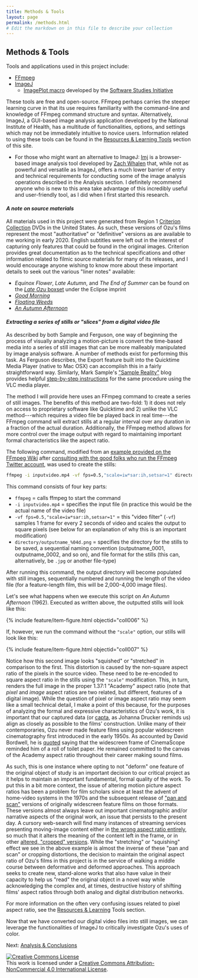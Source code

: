 ```yaml
---
title: Methods & Tools
layout: page
permalink: /methods.html
# Edit the markdown on in this file to describe your collection
---
```


## Methods & Tools
Tools and applications used in this project include:

  * [FFmpeg](https://www.ffmpeg.org/)
  * [ImageJ](https://imagej.nih.gov/ij/)
    * [ImagePlot macro](http://lab.softwarestudies.com/p/imageplot.html) developed by the [Software Studies Initiative](http://lab.softwarestudies.com/)

These tools are free and open-source. FFmpeg perhaps carries the steeper learning curve in that its use requires familiarity with the command-line and knowledge of FFmpeg command structure and syntax. Alternatively, ImageJ, a GUI-based image analysis application developed by the National Institute of Health, has a multitude of functionalities, options, and settings which may not be immediately intuitive to novice users. Information related to using these tools can be found in the [Resources & Learning Tools](resources.html) section of this site.

  * For those who might want an alternative to ImageJ: [Imj](http://www.zachwhalen.net/pg/imj/) is a browser-based image analysis tool developed by [Zach Whalen](http://www.zachwhalen.net/) that, while not as powerful and versatile as ImageJ, offers a much lower barrier of entry and technical requirements for conducting some of the image analysis operations described in the Analysis section. I definitely recommend anyone who is new to this area take advantage of this incredibly useful and user-friendly tool, as I did when I first started this research.

#### _A note on source materials_
All materials used in this project were generated from Region 1 [Criterion Collection](https://www.criterion.com/) DVDs in the United States. As such, these versions of Ozu's films represent the most "authoritative" or "definitive" versions as are available to me working in early 2020. English subtitles were left out in the interest of capturing only features that could be found in the original images. Criterion provides great documentation as to the technical specifications and other information related to filmic source materials for many of its releases, and I would encourage anyone wishing to know more about these important details to seek out the various "liner notes" available:
  * _Equinox Flower_, _Late Autumn_, and _The End of Summer_ can be found on the [_Late Ozu_ boxset](https://www.criterion.com/boxsets/427-eclipse-series-3-late-ozu) under the Eclipse imprint
  * [_Good Morning_](https://www.criterion.com/films/624-good-morning)
  * [_Floating Weeds_](https://www.criterion.com/films/349-floating-weeds)
  * [_An Autumn Afternoon_](https://www.criterion.com/films/784-an-autumn-afternoon)

#### _Extracting a series of stills or "slices" from a digital video file_
As described by both Sample and Ferguson, one way of beginning the process of visually analyzing a motion-picture is convert the time-based media into a series of still images that can be more malleably manipulated by image analysis software. A number of methods exist for performing this task. As Ferguson describes, the Export feature built into the Quicktime Media Player (native to Mac OSX) can accomplish this in a fairly straightforward way. Similarly, Mark Sample's ["Sample Reality"](https://www.samplereality.com/) blog provides helpful [step-by-step instructions](https://www.samplereality.com/2017/11/15/image-analysis/) for the same procedure using the VLC media player.

The method I will provide here uses an FFmpeg command to create a series of still images. The benefits of this method are two-fold: 1) it does not rely on access to proprietary software like Quicktime and 2) unlike the VLC method---which requires a video file be played back in real time---the FFmpeg command will extract stills at a regular interval over any duration in a fraction of the actual duration. Additionally, the FFmpeg method allows for more control over the image output with regard to maintaining important formal characteristics like the aspect ratio.

The following command, modified from an [example provided on the FFmpeg Wiki](https://trac.ffmpeg.org/wiki/Create%20a%20thumbnail%20image%20every%20X%20seconds%20of%20the%20video) after [consulting with the good folks who run the FFmpeg Twitter account](https://twitter.com/clavilux_of_FL/status/1239969705575636993), was used to create the stills:

```bash
ffmpeg -i inputvideo.mp4 -vf fps=0.5,"scale=iw*sar:ih,setsar=1" directory/outputname_%04d.png
```

This command consists of four key parts:

  * `ffmpeg` = calls ffmpeg to start the command
  * `-i inputvideo.mp4` = specifies the input file (in practice this would be the actual name of the video file)
  * `-vf fps=0.5,"scale=iw*sar:ih,setsar=1"` = this "video filter" (`-vf`) samples 1 frame for every 2 seconds of video and scales the output to square pixels (see below for an explanation of why this is an important modification)
  * `directory/outputname_%04d.png` = specifies the directory for the stills to be saved, a sequential naming convention (outputname_0001, outputname_0002, and so on), and file format for the stills (this can, alternatively, be `.jpg` or another file-type)

After running this command, the output directory will become populated with still images, sequentially numbered and running the length of the video file (for a feature-length film, this will be 2,000-4,000 image files).

Let's see what happens when we execute this script on _An Autumn Afternoon_ (1962). Executed as written above, the outputted stills will look like this:

{% include feature/item-figure.html objectid="coll006" %}

If, however, we run the command without the `"scale"` option, our stills will look like this:

{% include feature/item-figure.html objectid="coll007" %}


Notice how this second image looks "squished" or "stretched" in comparison to the first. This distortion is caused by the non-square aspect ratio of the pixels in the source video. These need to be re-encoded to square aspect ratio in the stills using the `"scale"` modification. This, in turn, renders the full image in the proper 1.37:1 "Academy" aspect ratio (note that _pixel_ and _image_ aspect ratios are two related, but different, features of a digital image). While the question of pixel or image aspect ratio may seem like a small technical detail, I make a point of this because, for the purposes of analyzing the formal and expressive characteristics of Ozu's work, it is important that our captured data (or [capta](http://www.digitalhumanities.org/dhq/vol/5/1/000091/000091.html), as Johanna Drucker reminds us) align as closely as possible to the films' construction. Unlike many of their contemporaries, Ozu never made feature films using popular widescreen cinematography first introduced in the early 1950s. As accounted by David Bordwell, he is [quoted](http://www.davidbordwell.net/blog/2011/04/07/a-matter-of-scope/) saying that the widescreen frame of CinemaScope reminded him of a roll of toilet paper. He remained committed to the canvas of the Academy aspect ratio throughout their career making sound films.

As such, this is one instance where opting to not "deform" one feature of the original object of study is an important decision to our critical project as it helps to maintain an important fundamental, formal quality of the work. To put this in a bit more context, the issue of altering motion picture aspect ratios has been a problem for film scholars since at least the advent of home-video systems in the 1970s and the subsequent release of ["pan and scan"](https://en.wikipedia.org/wiki/Pan_and_scan) versions of originally widescreen feature films on those formats. These versions almost always leave out important cinematographic and/or narrative aspects of the original work, an issue that persists to the present day. A cursory web-search will find many instances of streaming services presenting moving-image content either in [the wrong aspect ratio entirely](https://www.vulture.com/2019/11/simpsons-jokes-gags-cropped-aspect-ratio.html), so much that it alters the meaning of the content left in the frame, or in other [altered, "cropped" versions](https://www.theverge.com/2013/7/18/4534160/netflix-cropping-movies-streaming). While the "stretching" or "squishing" effect we see in the above example is almost the inverse of these "pan and scan" or cropping distortions, the decision to maintain the original aspect ratio of Ozu's films in this project is in the service of walking a middle course between deformative and deformed approaches. This approach seeks to create new, stand-alone works that also have value in their capacity to help us "read" the original object in a novel way while acknowledging the complex and, at times, destructive history of shifting films' aspect ratios through both analog and digital distribution networks.

For more information on the often very confusing issues related to pixel aspect ratio, see the [Resources & Learning](resources.html) Tools section.

Now that we have converted our digital video files into still images, we can leverage the functionalities of ImageJ to critically investigate Ozu's uses of color.

Next: [Analysis & Conclusions](analysis.html)

<a rel="license" href="http://creativecommons.org/licenses/by-nc/4.0/"><img alt="Creative Commons License" style="border-width:0" src="https://i.creativecommons.org/l/by-nc/4.0/88x31.png" /></a><br />This work is licensed under a <a rel="license" href="http://creativecommons.org/licenses/by-nc/4.0/">Creative Commons Attribution-NonCommercial 4.0 International License</a>.

